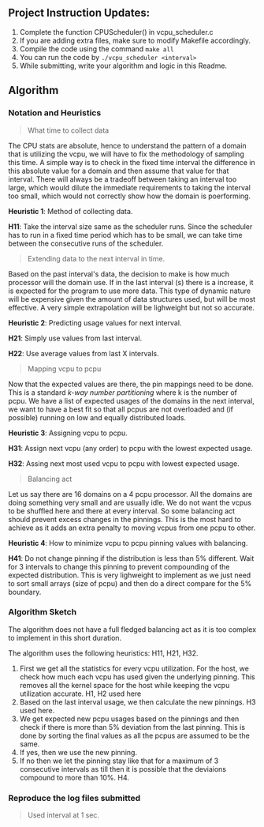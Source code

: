 ## Project Instruction Updates:

1. Complete the function CPUScheduler() in vcpu_scheduler.c
2. If you are adding extra files, make sure to modify Makefile accordingly.
3. Compile the code using the command `make all`
4. You can run the code by `./vcpu_scheduler <interval>`
5. While submitting, write your algorithm and logic in this Readme.

## Algorithm

### Notation and Heuristics

> What time to collect data

The CPU stats are absolute, hence to understand the pattern of a domain that is utilizing the vcpu, we will have to fix the methodology of sampling this time. A simple way is to check in the fixed time interval the difference in this absolute value for a domain and then assume that value for that interval. There will always be a tradeoff between taking an interval too large, which would dilute the immediate requirements to taking the interval too small, which would not correctly show how the domain is poerforming.

**Heuristic 1**: Method of collecting data.

**H11**: Take the interval size same as the scheduler runs. Since the scheduler has to run in a fixed time period which has to be small, we can take time between the consecutive runs of the scheduler.

> Extending data to the next interval in time.

Based on the past interval's data, the decision to make is how much processor will the domain use. If in the last interval (s) there is a increase, it is expected for the program to use more data. This type of dynamic nature will be expensive given the amount of data structures used, but will be most effective. A very simple extrapolation will be lighweight but not so accurate.

**Heuristic 2**: Predicting usage values for next interval.

**H21**: Simply use values from last interval.

**H22**: Use average values from last X intervals.

> Mapping vcpu to pcpu

Now that the expected values are there, the pin mappings need to be done. This is a standard *k-way number partitioning* where k is the number of pcpu. We have a list of expected usages of the domains in the next interval, we want to have a best fit so that all pcpus are not overloaded and (if possible) running on low and equally distributed loads.

**Heuristic 3**: Assigning vcpu to pcpu.

**H31**: Assign next vcpu (any order) to pcpu with the lowest expected usage.

**H32**: Assing next most used vcpu to pcpu with lowest expected usage.

> Balancing act

Let us say there are 16 domains on a 4 pcpu processor. All the domains are doing something very small and are usually idle. We do not want the vcpus to be shuffled here and there at every interval. So some balancing act should prevent excess changes in the pinnings. This is the most hard to achieve as it adds an extra penalty to moving vcpus from one pcpu to other.

**Heuristic 4**: How to minimize vcpu to pcpu pinning values with balancing.

**H41**: Do not change pinning if the distribution is less than 5% different. Wait for 3 intervals to change this pinning to prevent compounding of the expected distribution. This is very lighweight to implement as we just need to sort small arrays (size of pcpu) and then do a direct compare for the 5% boundary.


### Algorithm Sketch

The algorithm does not have a full fledged balancing act as it is too complex to implement in this short duration.

The algorithm uses the following heuristics: H11, H21, H32.


1. First we get all the statistics for every vcpu utilization. For the host, we check how much each vcpu has used given the underlying pinning. This removes all the kernel space for the host while keeping the vcpu utilization accurate. H1, H2 used here
2. Based on the last interval usage, we then calculate the new pinnings. H3 used here.
3. We get expected new pcpu usages based on the pinnings and then check if there is more than 5% deviation from the last pinning. This is done by sorting the final values as all the pcpus are assumed to be the same.
4. If yes, then we use the new pinning.  
5. If no then we let the pinning stay like that for a maximum of 3 consecutive intervals as till then it is possible that the deviaions compound to more than 10%. H4.

### Reproduce the log files submitted

> Used interval at 1 sec.